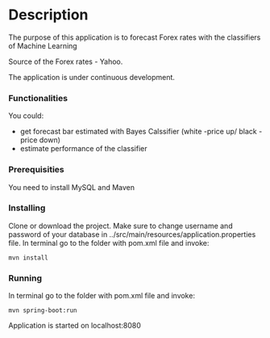 # Description


The purpose of this application is to forecast Forex rates with the classifiers of Machine Learning


Source of the Forex rates - Yahoo.

The application is under continuous development.



### Functionalities

You could:
* get forecast bar estimated with Bayes Calssifier (white -price up/ black - price down)
* estimate performance of the classifier




### Prerequisities

You need to install MySQL and Maven



### Installing

Clone or download the project. Make sure to change username and password of your database in ../src/main/resources/application.properties file.
In terminal go to the folder with pom.xml file and invoke:



```
mvn install
```


### Running

In terminal go to the folder with pom.xml file and invoke:

```
mvn spring-boot:run
```

Application is started on localhost:8080


